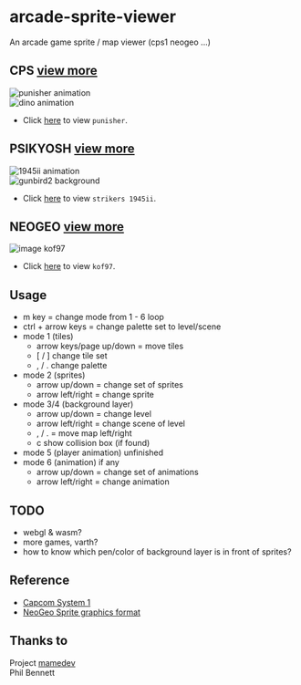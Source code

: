 # arcade-sprite-viewer
An arcade game sprite / map viewer (cps1 neogeo ...)

## CPS [view more](https://github.com/bombzj/arcade-sprite-viewer/tree/master/cps)
![punisher animation](https://raw.githubusercontent.com/bombzj/arcade-sprite-viewer/master/res/punisheranim.gif)<br/>
![dino animation](https://raw.githubusercontent.com/bombzj/arcade-sprite-viewer/master/res/animdino.gif)<br/>

* Click [here](https://bombzj.github.io/arcade-sprite-viewer/?punisher) to view `punisher`.

## PSIKYOSH [view more](https://github.com/bombzj/arcade-sprite-viewer/tree/master/psi)
![1945ii animation](https://raw.githubusercontent.com/bombzj/arcade-sprite-viewer/master/res/anim1945ii.gif)<br/>
![gunbird2 background](https://raw.githubusercontent.com/bombzj/arcade-sprite-viewer/master/res/mapgunbird2.png)<br/>

* Click [here](https://bombzj.github.io/arcade-sprite-viewer/?1945ii) to view `strikers 1945ii`.

## NEOGEO [view more](https://github.com/bombzj/arcade-sprite-viewer/tree/master/neo)
![image kof97](https://raw.githubusercontent.com/bombzj/arcade-sprite-viewer/master/res/img2kof97.png)<br/>

* Click [here](https://bombzj.github.io/arcade-sprite-viewer/?kof97) to view `kof97`.

## Usage
* m key = change mode from 1 - 6 loop
* ctrl + arrow keys = change palette set to level/scene
* mode 1 (tiles)
  * arrow keys/page up/down = move tiles
  * \[ / \] change tile set
  * , / . change palette
* mode 2 (sprites)
  * arrow up/down = change set of sprites
  * arrow left/right = change sprite
* mode 3/4 (background layer)
  * arrow up/down = change level
  * arrow left/right = change scene of level
  * , / . = move map left/right
  * c show collision box (if found)
* mode 5 (player animation) unfinished
* mode 6 (animation) if any
  * arrow up/down = change set of animations
  * arrow left/right = change animation

## TODO
* webgl & wasm?
* more games, varth?
* how to know which pen/color of background layer is in front of sprites?

## Reference
* [Capcom System 1](https://patpend.net/technical/arcade/cps1.html)
* [NeoGeo Sprite graphics format](https://wiki.neogeodev.org/index.php?title=Sprite_graphics_format)

## Thanks to
Project [mamedev](https://github.com/mamedev/mame)<br/>
Phil Bennett

